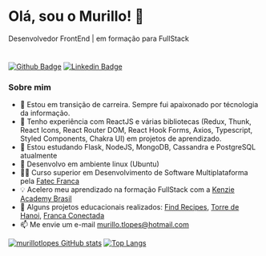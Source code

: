 # Olá, sou o Murillo! 👋
<p align=>Desenvolvedor FrontEnd | em formação para FullStack</p>

#

[![Github Badge](https://img.shields.io/badge/-Github-000?style=flat-square&logo=Github&logoColor=white&link=https://github.com/murillotlopes)](https://github.com/murillotlopes)
[![Linkedin Badge](https://img.shields.io/badge/-LinkedIn-blue?style=flat-square&logo=Linkedin&logoColor=white&link=https://https://www.linkedin.com/in/murillotlopes/)](https://www.linkedin.com/in/murillotlopes/)

### Sobre mim
- 🥰 Estou em transição de carreira. Sempre fui apaixonado por técnologia da informação.
- 🔭 Tenho experiência com ReactJS e várias bibliotecas (Redux, Thunk, React Icons, React Router DOM, React Hook Forms, Axios, Typescript, Styled Components, Chakra UI) em projetos de aprendizado.
- 🌱 Estou estudando Flask, NodeJS, MongoDB, Cassandra e PostgreSQL atualmente
- 🐧 Desenvolvo em ambiente linux (Ubuntu)
- 🧑‍🎓 Curso superior em Desenvolvimento de Software Multiplataforma pela [Fatec Franca](https://site.fatecfranca.edu.br/cursos/dsm)
- 💡 Acelero meu aprendizado na formação FullStack com a [Kenzie Academy Brasil](https://kenzie.com.br/curriculo.html?trk_src=g&trk_cmp=15853756022&trk_grp=137371409212&trk_ad=574331809833&trk_kw=kenzie&utm_term=kenzie&utm_campaign=INSC-PER-2022-TERMOS-MARCA-SEARCH&utm_source=adwords&utm_medium=ppc&hsa_acc=2166776305&hsa_cam=15853756022&hsa_grp=137371409212&hsa_ad=574331809833&hsa_src=g&hsa_tgt=aud-1424722311318:kwd-445543306&hsa_kw=kenzie&hsa_mt=e&hsa_net=adwords&hsa_ver=3&gclid=Cj0KCQiA3-yQBhD3ARIsAHuHT66BlJePRQoUs3chGbmeY-B0gsAXyx4oqRBCrKib96qsCBSlhczOnkQaAsTyEALw_wcB)
- 🚧 Alguns projetos educacionais realizados: [Find Recipes](https://github.com/murillotlopes/capstone), [Torre de Hanoi](https://github.com/murillotlopes/entrega-torre-de-hanoi-sprint-5-arthurticianeli), [Franca Conectada](https://github.com/murillotlopes/franca-conectada-pi)
- 📫 Me envie um e-mail murillo.tlopes@hotmail.com


[![murillotlopes GitHub stats](https://github-readme-stats.vercel.app/api?username=murillotlopes)](https://github.com/murillotlopes/github-readme-stats)
[![Top Langs](https://github-readme-stats.vercel.app/api/top-langs/?username=murillotlopes&layout=compact)](https://github.com/murillotlopes/github-readme-stats)




<!--
**murillotlopes/murillotlopes** is a ✨ _special_ ✨ repository because its `README.md` (this file) appears on your GitHub profile.

Here are some ideas to get you started:

- 🔭 I’m currently working on ...
- 🌱 I’m currently learning ...
- 👯 I’m looking to collaborate on ...
- 🤔 I’m looking for help with ...
- 💬 Ask me about ...
- 📫 How to reach me: ...
- 😄 Pronouns: ...
- ⚡ Fun fact: ...
-->
